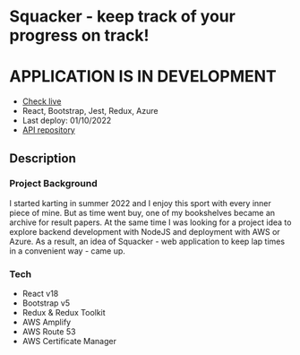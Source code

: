# Squacker - keep track of your progress on track!
# APPLICATION IS IN DEVELOPMENT

- [Check live](https://www.squacker.link/)
- React, Bootstrap, Jest, Redux, Azure
- Last deploy: 01/10/2022
- [API repository](https://github.com/arly-0/Track-session-results-tracker-API)

## Description

### Project Background
I started karting in summer 2022 and I enjoy this sport with every inner piece of mine. 
But as time went buy, one of my bookshelves became an archive for result papers.
At the same time I was looking for a project idea to explore backend development with NodeJS and deployment with AWS or Azure.
As a result, an idea of Squacker - web application to keep lap times in a convenient way - came up.

### Tech
- React v18
- Bootstrap v5
- Redux & Redux Toolkit
- AWS Amplify
- AWS Route 53
- AWS Certificate Manager

